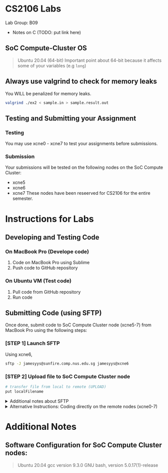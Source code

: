 # CS2106 Labs
Lab Group: B09

- Notes on C (TODO: put link here)

## SoC Compute-Cluster OS
>Ubuntu 20.04 (64-bit)
Important point about 64-bit because it affects some of your variables (e.g `long`)

## Always use valgrind to check for memory leaks
You WILL be penalized for memory leaks.
```bash
valgrind ./ex2 < sample.in > sample.result.out
```

## Testing and Submitting your Assignment
### Testing
You may use xcne0 - xcne7 to test your assignments before submissions.

### Submission
Your submissions will be tested on the following nodes on the SoC Compute Cluster:
- xcne5
- xcne6
- xcne7
These nodes have been reseerved for CS2106 for the entire semester.

# Instructions for Labs
## Developing and Testing Code
### On MacBook Pro (Develope code)
1. Code on MacBook Pro using Sublime
2. Push code to GitHub repository

### On Ubuntu VM (Test code)
1. Pull code from GitHub repository
2. Run code

## Submitting Code (using SFTP)
Once done, submit code to SoC Compute Cluster node (xcne5-7) from MacBook Pro using the following steps:

### [STEP 1] Launch SFTP
Using xcne6, 
```bash
sftp -J jamesyys@sunfire.comp.nus.edu.sg jamesyys@xcne6
```

### [STEP 2] Upload file to SoC Compute Cluster node
```bash
# transfer file from local to remote (UPLOAD)
put localFilename
```

<details>
<summary>Additional notes about SFTP</summary>

### Running terminal commands on `local` machine (prepend 'l' to every command)
```bash
# EXAMPLES

# list files
lls 
# print address of current directory
lpwd
```
### Running terminal commands on `remote` machine (no change - use as per normal)
```bash
# EXAMPLES

# list file
ls
# print address of current directory
pwd
```

### Transferring Files
```bash
# from local to remote (UPLOAD) <--- this is the main one you will use
put localFilename # for a single file
put -r localFolder # for a folder 

# from remote to local (DOWNLOAD)
get remoteFilename
```
</details>

<details>
<summary>Alternative Instructions: Coding directly on the remote nodes (xcne0-7) </summary>
## Alternative Method

### Connecting to a Node (2 steps)
#### [Step 1] Log into Sunfire first
```bash
ssh jamesyys@sunfire.comp.nus.edu.sg
```
Please do not develop on the sunfire remote node, as it is not running the same OS as the xcne0-7 nodes.

#### [Step 2] Log into a node
```bash
ssh xcne6
```
##### Performing both steps together
Use the `-J` flag to chain ssh commands
```bash
ssh -J jamesyys@sunfire.comp.nus.edu.sg jamesyys@xcne6
```

### Get Lab Files
#### Download Lab Files
```bash
wget https://www.comp.nus.edu.sg/~ccris/cs2106_ay2122s1/lab1.tar.gz
```

#### Setup Lab Files
To setup the lab files, which will be given in an archive "labX.tar.gz", run the following command in terminal:
```bash
tar -xf lab1.tar.gz
```
</details>


# Additional Notes
## Software Configuration for SoC Compute Cluster nodes:
> Ubuntu 20.04
> gcc version 9.3.0
> GNU bash, version 5.0.17(1)-release



